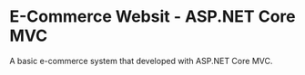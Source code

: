 # E-Commerce Websit - ASP.NET Core MVC

A basic e-commerce system that developed with ASP.NET Core MVC.
